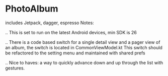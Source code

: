 # PhotoAlbum
includes Jetpack, dagger, espresso
Notes:

..
This is set to run on the latest Android devices, min SDK is 26

..
There is a code based switch for a single detail view and a pager view of an album, the switch is located in CommonViewModel.kt
This switch should be refactored to the setting menu and maintained with shared prefs

..
Nice to haves:
a way to quickly advance down and up through the list with gestures.


